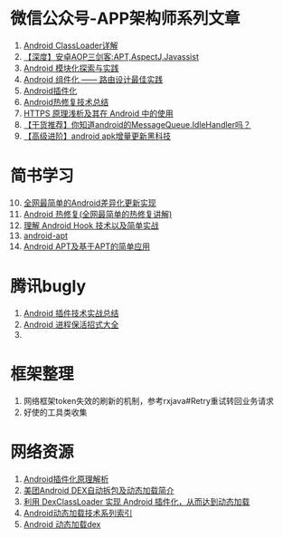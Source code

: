 # 微信公众号-APP架构师系列文章
1. [Android ClassLoader详解](http://blog.csdn.net/xiangzhihong8/article/details/52880327?spm=5176.100239.blogcont184258.19.LQkbFH)
2. [【深度】安卓AOP三剑客:APT,AspectJ,Javassist](http://mp.weixin.qq.com/s/SYeewXcyVLTUyN97mA_XQw)
3. [Android 模块化探索与实践](http://mp.weixin.qq.com/s/2mNYldAtuC_cAIJWYt_Etg)
4. [Android 组件化 —— 路由设计最佳实践](http://www.jianshu.com/p/8a3eeeaf01e8)
5. [Android插件化](http://blog.csdn.net/xiangzhihong8/article/details/52876440)
6. [Android热修复技术总结](http://mp.weixin.qq.com/s/jocsi9AcjlpyCi8AePZ0pg)
7. [HTTPS 原理浅析及其在 Android 中的使用](http://mp.weixin.qq.com/s/k-Co2KeekSucjuYvL5tsHA)
8. [【干货推荐】你知道android的MessageQueue.IdleHandler吗？](http://mp.weixin.qq.com/s/w1l6yxhjB7_wqc78cGsPqQ)
9. [【高级进阶】android apk增量更新黑科技](有道我的资源目录下)
 # 简书学习
10. [全网最简单的Android差异化更新实现](http://www.jianshu.com/p/749e349c2a9e)
11. [Android 热修复(全网最简单的热修复讲解)](http://www.jianshu.com/p/d17519d4952e)
12. [理解 Android Hook 技术以及简单实战](http://www.jianshu.com/p/4f6d20076922)
13. [android-apt](http://www.jianshu.com/p/2494825183c5)
14. [Android APT及基于APT的简单应用](http://www.jianshu.com/p/94979c056b20)

# 腾讯bugly
1. [Android 插件技术实战总结](http://mp.weixin.qq.com/s/1p5Y0f5XdVXN2EZYT0AM_A)
2. [Android 进程保活招式大全](http://mp.weixin.qq.com/s/OXiFQNTyCHpqSP6B9HOiHw)
3.
# 框架整理
1. 网络框架token失效的刷新的机制，参考rxjava#Retry重试转回业务请求
2. 好使的工具类收集

# 网络资源
1. [Android插件化原理解析](http://www.cnblogs.com/ZhangXiangQian/p/5386029.html)
2. [美团Android DEX自动拆包及动态加载简介](http://tech.meituan.com/mt-android-auto-split-dex.html)
3. [利用 DexClassLoader 实现 Android 插件化，从而达到动态加载](http://get.ftqq.com/987.get)
4. [Android动态加载技术系列索引](https://segmentfault.com/a/1190000004086213)
5. [Android 动态加载dex](http://blog.dreamtobe.cn/2015/12/07/android_dynamic_dex/)
